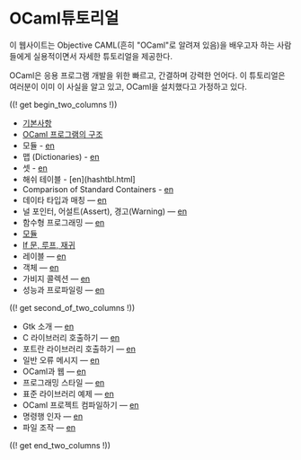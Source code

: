 <!-- ((! set title OCaml튜토리얼 !)) ((! set learn !)) -->
<!-- {{! input template/macros.mpp !}} -->

# OCaml튜토리얼



이 웹사이트는 Objective CAML(흔히 "OCaml"로 알려져 있음)을 배우고자 하는 사람들에게 실용적이면서 자세한 튜토리얼을 제공한다.

OCaml은 응용 프로그램 개발을 위한 빠르고, 간결하며 강력한 언어다. 이 튜토리얼은 여러분이 이미 이 사실을 알고 있고, OCaml을 설치했다고 가정하고 있다.

((! get begin_two_columns !))

* [기본사항](basics.ko.html) 
* [OCaml 프로그램의 구조](structure_of_ocaml_programs.ko.html)
* 모듈 - [en](modules.html)
* 맵 (Dictionaries) - [en](map.html)
* 셋 - [en](set.html)
* 해쉬 테이블 - [en](hashtbl.html]
* Comparison of Standard Containers - [en](comparison_of_standard_containers.html)
* 데이타 타입과 매칭 — [en](data_types_and_matching.html)
* 널 포인터, 어설트(Assert), 경고(Warning)
  — [en](null_pointers_asserts_and_warnings.html)
* 함수형 프로그래밍 — [en](functional_programming.html)
* [모듈](modules.ko.html)
* [If 문, 루프, 재귀](if_statements_loops_and_recursion.ko.html)
* 레이블 — [en](labels.html)
* 객체 — [en](objects.html)
* 가비지 콜렉션 — [en](garbage_collection.html)
* 성능과 프로파일링 — [en](performance_and_profiling.html)

((! get second_of_two_columns !))

* Gtk 소개 — [en](introduction_to_gtk.html)
* C 라이브러리 호출하기 — [en](calling_c_libraries.html)
* 포트란 라이브러리 호출하기 — [en](calling_fortran_libraries.html)
* 일반 오류 메시지 — [en](common_error_messages.html)
* OCaml과 웹 — [en](ocaml_and_the_web.html)
* 프로그래밍 스타일 — [en](guidelines.html)
* 표준 라이브러리 예제 — [en](standard_library_examples.html)
* OCaml 프로젝트 컴파일하기 — [en](compiling_ocaml_projects.html)
* 명령행 인자 — [en](command-line_arguments.html)
* 파일 조작 — [en](file_manipulation.html)

((! get end_two_columns !))
